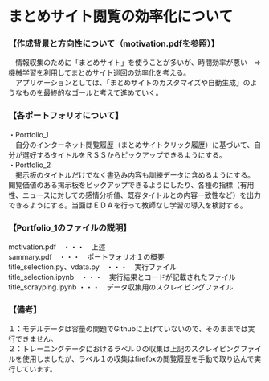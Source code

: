 # まとめサイト閲覧の効率化について

### 【作成背景と方向性について（motivation.pdfを参照）】
　情報収集のために「まとめサイト」を使うことが多いが、時間効率が悪い　⇒　機械学習を利用してまとめサイト巡回の効率化を考える。  
　アプリケーションとしては、「まとめサイトのカスタマイズや自動生成」のようなものを最終的なゴールと考えて進めていく。  
### 【各ポートフォリオについて】
・Portfolio_1  
　自分のインターネット閲覧履歴（まとめサイトクリック履歴）に基づいて、自分が選好するタイトルをＲＳＳからピックアップできるようにする。  
・Portfolio_2  
　掲示板のタイトルだけでなく書込み内容も訓練データに含めるようにする。閲覧価値のある掲示板をピックアップできるようにしたり、各種の指標（有用性、ニュースに対しての感情分析値、既存タイトルとの内容一致性など）を出力できるようにする。当面はＥＤＡを行って教師なし学習の導入を検討する。
  
### 【Portfolio_1のファイルの説明】
motivation.pdf　・・・　上述  
sammary.pdf　・・・　ポートフォリオ１の概要  
title_selection.py、vdata.py　・・・　実行ファイル  
title_selection.ipynb　・・・　実行結果とコードが記載されたファイル    
title_scrayping.ipynb  ・・・　データ収集用のスクレイピングファイル  
  
###  【備考】
１：モデルデータは容量の問題でGithubに上げていないので、そのままでは実行できません。  
２：トレーニングデータにおけるラベル０の収集は上記のスクレイピングファイルを使用しましたが、ラベル１の収集はfirefoxの閲覧履歴を手動で取り込んで実行しています。
